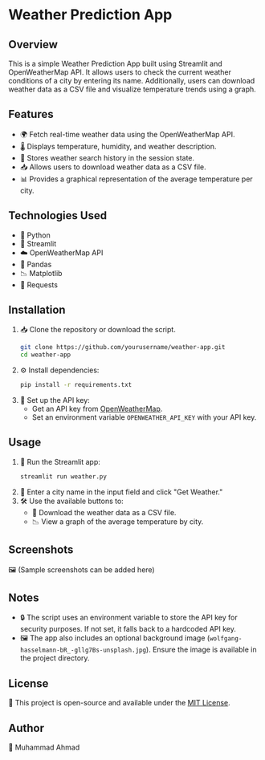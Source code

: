 # Weather Prediction App

## Overview
This is a simple Weather Prediction App built using Streamlit and OpenWeatherMap API. It allows users to check the current weather conditions of a city by entering its name. Additionally, users can download weather data as a CSV file and visualize temperature trends using a graph.

## Features
- 🌍 Fetch real-time weather data using the OpenWeatherMap API.
- 🌡️ Displays temperature, humidity, and weather description.
- 📌 Stores weather search history in the session state.
- 📥 Allows users to download weather data as a CSV file.
- 📊 Provides a graphical representation of the average temperature per city.

## Technologies Used
- 🐍 Python
- 🎨 Streamlit
- ☁️ OpenWeatherMap API
- 📝 Pandas
- 📉 Matplotlib
- 🔗 Requests

## Installation
1. 📥 Clone the repository or download the script.
   ```bash
   git clone https://github.com/yourusername/weather-app.git
   cd weather-app
   ```
2. ⚙️ Install dependencies:
   ```bash
   pip install -r requirements.txt
   ```
3. 🔑 Set up the API key:
   - Get an API key from [OpenWeatherMap](https://openweathermap.org/).
   - Set an environment variable `OPENWEATHER_API_KEY` with your API key.

## Usage
1. 🚀 Run the Streamlit app:
   ```bash
   streamlit run weather.py
   ```
2. 🌆 Enter a city name in the input field and click "Get Weather."
3. 🛠️ Use the available buttons to:
   - 📂 Download the weather data as a CSV file.
   - 📉 View a graph of the average temperature by city.

## Screenshots
🖼️ (Sample screenshots can be added here)

## Notes
- 🔒 The script uses an environment variable to store the API key for security purposes. If not set, it falls back to a hardcoded API key.
- 🖼️ The app also includes an optional background image (`wolfgang-hasselmann-bR_-gllg7Bs-unsplash.jpg`). Ensure the image is available in the project directory.

## License
📝 This project is open-source and available under the [MIT License](LICENSE).

## Author
👤 Muhammad Ahmad


